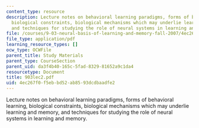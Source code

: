 ```yaml
---
content_type: resource
description: Lecture notes on behavioral learning paradigms, forms of behavioral learning,
  biological constraints, biological mechanisms which may underlie learning and memory,
  and techniques for studying the role of neural systems in learning and memory.
file: /courses/9-03-neural-basis-of-learning-and-memory-fall-2007/4ec267f0f5ebbd52ab8593dcdbaadfe2_903lec2.pdf
file_type: application/pdf
learning_resource_types: []
ocw_type: OCWFile
parent_title: Study Materials
parent_type: CourseSection
parent_uid: da3f4b40-165c-5fad-8329-81652a9c1da4
resourcetype: Document
title: 903lec2.pdf
uid: 4ec267f0-f5eb-bd52-ab85-93dcdbaadfe2
---
```

Lecture notes on behavioral learning paradigms, forms of behavioral learning, biological constraints, biological mechanisms which may underlie learning and memory, and techniques for studying the role of neural systems in learning and memory.

